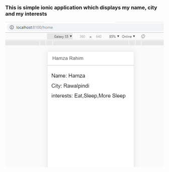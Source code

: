 ### This is simple ionic application which displays my name, city and my interests

<img src="Screenshot.png" widht="752">